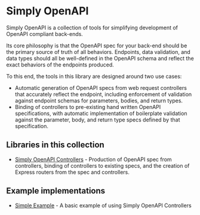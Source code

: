# Simply OpenAPI

Simply OpenAPI is a collection of tools for simplifying development of OpenAPI compliant back-ends.

Its core philosophy is that the OpenAPI spec for your back-end should be the primary source of truth of all behaviors. Endpoints, data validation, and data types should all be well-defined in the OpenAPI schema and reflect the exact behaviors of the endpoints produced.

To this end, the tools in this library are designed around two use cases:

* Automatic generation of OpenAPI specs from web request controllers that accurately reflect the endpoint, including enforcement of validation against endpoint schemas for parameters, bodies, and return types.
* Binding of controllers to pre-existing hand written OpenAPI specifications, with automatic implementation of boilerplate validation against the parameter, body, and return type specs defined by that specification.

## Libraries in this collection

* [Simply OpenAPI Controllers](packages/controllers/) - Production of OpenAPI spec from controllers, binding of controllers to existing specs, and the creation of Express routers from the spec and controllers.

## Example implementations

* [Simple Example](https://github.com/SunsetFi/simply-openapi/tree/main/examples/simple) - A basic example of using Simply OpenAPI Controllers
